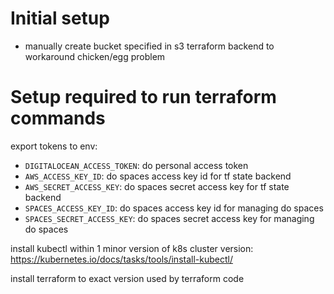 # Initial setup

- manually create bucket specified in s3 terraform backend to workaround chicken/egg problem

# Setup required to run terraform commands

export tokens to env:
  - `DIGITALOCEAN_ACCESS_TOKEN`: do personal access token
  - `AWS_ACCESS_KEY_ID`: do spaces access key id for tf state backend
  - `AWS_SECRET_ACCESS_KEY`: do spaces secret access key for tf state backend
  - `SPACES_ACCESS_KEY_ID`: do spaces access key id for managing do spaces
  - `SPACES_SECRET_ACCESS_KEY`: do spaces secret access key for managing do spaces

install kubectl within 1 minor version of k8s cluster version:
https://kubernetes.io/docs/tasks/tools/install-kubectl/

install terraform to exact version used by terraform code
